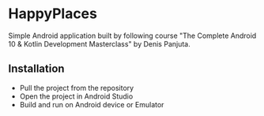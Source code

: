 # HappyPlaces
Simple Android application built by following course "The Complete Android 10 & Kotlin Development Masterclass" by Denis Panjuta.

## Installation
<ul>
  <li>Pull the project from the repository</li>
  <li>Open the project in Android Studio</li>
  <li>Build and run on Android device or Emulator</li>
</ul>
